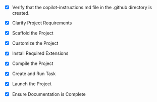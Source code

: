 <!-- Use this file to provide workspace-specific custom instructions to Copilot. For more details, visit https://code.visualstudio.com/docs/copilot/copilot-customization #_use-a-githubcopilotinstructionsmd-file -->
- [x] Verify that the copilot-instructions.md file in the .github directory is created.

- [x] Clarify Project Requirements
	<!-- Project requirements: Full-stack TypeScript campaign reporting generator with React frontend, Node.js Express backend, SQLite database with Prisma ORM, and PDF/PowerPoint generation capabilities -->

- [x] Scaffold the Project
	<!-- Created complete project structure manually:
	- React TypeScript frontend with Vite
	- Node.js Express TypeScript backend
	- SQLite database with Prisma ORM
	- Shared TypeScript types
	- All necessary routes and components
	-->

- [x] Customize the Project
	<!-- Applied all customizations:
	- Campaign management system
	- Visit tracking with photo uploads
	- PDF and PowerPoint generation
	- Professional UI with Tailwind CSS
	- Complete CRUD operations
	-->

- [x] Install Required Extensions
	<!-- No specific extensions required for this project type -->

- [x] Compile the Project
	<!-- All dependencies installed and Prisma database initialized successfully -->

- [x] Create and Run Task
	<!-- Development server task created and running successfully -->

- [x] Launch the Project
	<!-- Project launched at http://localhost:5173 (frontend) and http://localhost:3001 (backend API) -->

- [x] Ensure Documentation is Complete
	<!-- README.md and copilot-instructions.md files are complete with project information -->
